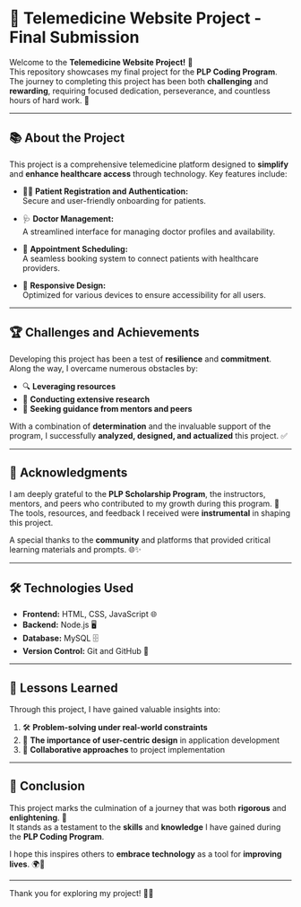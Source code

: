 # 🚀 **Telemedicine Website Project - Final Submission**

Welcome to the **Telemedicine Website Project!** 🎉  
This repository showcases my final project for the **PLP Coding Program**.  
The journey to completing this project has been both **challenging** and **rewarding**, requiring focused dedication, perseverance, and countless hours of hard work. 💪

---

## 📚 **About the Project**

This project is a comprehensive telemedicine platform designed to **simplify** and **enhance healthcare access** through technology. Key features include:

- 🧑‍💻 **Patient Registration and Authentication:**  
  Secure and user-friendly onboarding for patients.  

- 🩺 **Doctor Management:**  
  A streamlined interface for managing doctor profiles and availability.  

- 📅 **Appointment Scheduling:**  
  A seamless booking system to connect patients with healthcare providers.  

- 📱 **Responsive Design:**  
  Optimized for various devices to ensure accessibility for all users.  

---

## 🏆 **Challenges and Achievements**

Developing this project has been a test of **resilience** and **commitment**. Along the way, I overcame numerous obstacles by:

- 🔍 **Leveraging resources**  
- 📖 **Conducting extensive research**  
- 🤝 **Seeking guidance from mentors and peers**  

With a combination of **determination** and the invaluable support of the program, I successfully **analyzed, designed, and actualized** this project. ✅

---

## 🙏 **Acknowledgments**

I am deeply grateful to the **PLP Scholarship Program**, the instructors, mentors, and peers who contributed to my growth during this program. 🤗  
The tools, resources, and feedback I received were **instrumental** in shaping this project.  

A special thanks to the **community** and platforms that provided critical learning materials and prompts. 🌐✨

---

## 🛠️ **Technologies Used**

- **Frontend:** HTML, CSS, JavaScript 🌐  
- **Backend:** Node.js 🖥️  
- **Database:** MySQL 🗄️  
- **Version Control:** Git and GitHub 📝  

---

## 🧠 **Lessons Learned**

Through this project, I have gained valuable insights into:

1. 🛠️ **Problem-solving under real-world constraints**  
2. 🎯 **The importance of user-centric design** in application development  
3. 🤝 **Collaborative approaches** to project implementation  

---

## 🎯 **Conclusion**

This project marks the culmination of a journey that was both **rigorous** and **enlightening**. 🌟  
It stands as a testament to the **skills** and **knowledge** I have gained during the **PLP Coding Program**.  

I hope this inspires others to **embrace technology** as a tool for **improving lives**. 🌍💙  

---

Thank you for exploring my project! 🚀✨
